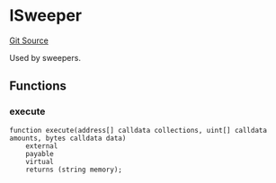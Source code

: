 # ISweeper
[Git Source](https://github.com/FloorDAO/floor-v2/blob/fce0c6edadd90eef36eb24d13cfb5b386eeb9d00/src/interfaces/actions/Sweeper.sol)

Used by sweepers.


## Functions
### execute


```solidity
function execute(address[] calldata collections, uint[] calldata amounts, bytes calldata data)
    external
    payable
    virtual
    returns (string memory);
```

